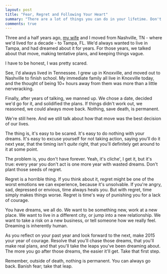 ```yaml
---
layout: post
title: "Fear, Regret and Following Your Heart"
summary: "There are a lot of things you can do in your lifetime. Don't let fear rule. Make 2015 the year of following your heart."
comments: true
---
```


Three and a half years ago, [my wife](http://www.twitter.com/molliebrad) and I moved from Nashville, TN - where we'd lived for a decade - to Tampa, FL. We'd always wanted to live in Tampa, and had dreamed about it for years. For those years, we talked about that move, making tentative plans, and keeping things vague.

I have to be honest, I was pretty scared. 

See, I'd always lived in Tennessee. I grew up in Knoxville, and moved out to Nashville to finish school. My immediate family all live in Knoxville today, and the thought of being 10+ hours away from them was more than a little nerveracking. 

Finally, after years of talking, we manned up. We chose a date, decided we'd go for it, and solidified the plans. If things didn't work out, we reasoned, we could always move back. Nothing, save death, is permanent.

We're still here. And we still talk about how that move was the best decision of our lives. 

The thing is, it's easy to be scared. It's easy to do nothing with your dreams. It's easy to excuse yourself for not taking action, saying you'll do it next year, that the timing isn't *quite* right, that you'll definitely get around to it at some point. 

The problem is, you don't have forever. Yeah, it's cliche', I get it, but it's true: every year you don't act is one more year with wasted dreams. Don't plant those seeds of regret. 

Regret is a horrible thing. If you think about it, regret might be one of the worst emotions we can experience, because it's unsolvable. If you're angry, sad, depressed or envious, time always heals you. But with regret, time simply makes things worse. Regret is time's way of punishing you for a lack of courage.

You have dreams, we all do. We want to be something new, work at a new place. We want to live in a different city, or jump into a new relationship. We want to take a risk on a new business, or tell someone how we really feel. Dreaming is inherently human.

As you reflect on your past year and look forward to the next, make 2015 your year of courage. Resolve that you'll chase those dreams, that you'll make real plans, and that you'll take the leaps you've been dreaming about. The more you go after those dreams, the easier it'll get. Take that first step.

Remember, outside of death, nothing is permanent. You can always go back. Banish fear; take that leap.

